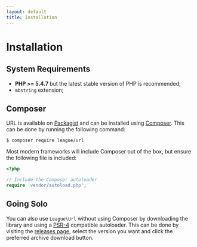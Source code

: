 ```yaml
---
layout: default
title: Installation
---
```


# Installation

## System Requirements

* **PHP >= 5.4.7** but the latest stable version of PHP is recommended;
* `mbstring` extension;

## Composer

URL is available on [Packagist](https://packagist.org/packages/league/url) and can be installed using [Composer](https://getcomposer.org/). This can be done by running the following command:

~~~
$ composer require league/url
~~~

Most modern frameworks will include Composer out of the box, but ensure the following file is included:

~~~php
<?php

// Include the Composer autoloader
require 'vendor/autoload.php';
~~~

## Going Solo

You can also use `League\Url` without using Composer by downloading the library and using a [PSR-4](http://www.php-fig.org/psr/psr-4/) compatible autoloader. This can be done by visiting the [releases page](https://github.com/thephpleague/url/releases), select the version you want and click the preferred archive download button.
